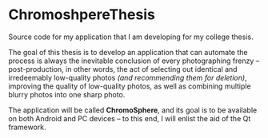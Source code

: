 # ChromoshpereThesis
Source code for my application that I am developing for my college thesis.

The goal of this thesis is to develop an application that can automate the process is always the inevitable conclusion of every photographing frenzy – post-production, in other words, the act of selecting out identical and irredeemably low-quality photos _(and recommending them for deletion)_, improving the quality of low-quality photos, as well as combining multiple blurry  photos into one sharp photo.

The application will be called **ChromoSphere**, and its goal is to be available on both Android and PC devices – to this end, I will enlist the aid of the Qt framework.
